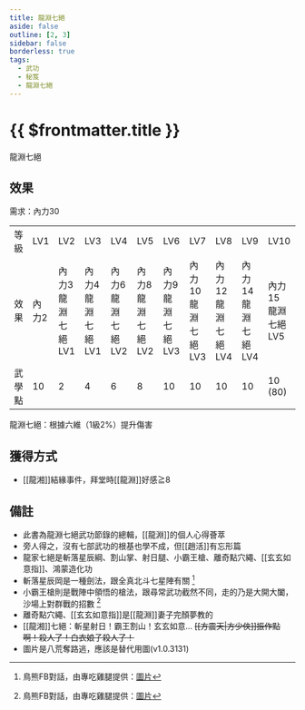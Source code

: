 ```yaml
---
title: 龍淵七絕
aside: false
outline: [2, 3]
sidebar: false
borderless: true
tags:
  - 武功
  - 秘笈
  - 龍淵七絕
---
```


# {{ $frontmatter.title }}

<BookItemIcon :size="`medium`" :needLink="false" :no="7013"></BookItemIcon>

龍淵七絕

## 效果

需求：內力30

<table>
    <tr>
        <td>等級</td>
        <td>LV1</td>
        <td>LV2</td>
        <td>LV3</td>
        <td>LV4</td>
        <td>LV5</td>
        <td>LV6</td>
        <td>LV7</td>
        <td>LV8</td>
        <td>LV9</td>
        <td>LV10</td>
    </tr>
    <tr>
        <td>效果</td>
        <td>內力2</td>
        <td>內力3<br>龍淵七絕LV1</td>
        <td>內力4<br>龍淵七絕LV1</td>
        <td>內力6<br>龍淵七絕LV2</td>
        <td>內力8<br>龍淵七絕LV2</td>
        <td>內力9<br>龍淵七絕LV3</td>
        <td>內力10<br>龍淵七絕LV3</td>
        <td>內力12<br>龍淵七絕LV4</td>
        <td>內力14<br>龍淵七絕LV4</td>
        <td>內力15<br>龍淵七絕LV5</td>
    </tr>
    <tr>
        <td>武學點</td>
        <td>10</td>
        <td>2</td>
        <td>4</td>
        <td>6</td>
        <td>8</td>
        <td>10</td>
        <td>10</td>
        <td>10</td>
        <td>10</td>
        <td>10 (80)</td>
    </tr>
</table>

龍淵七絕：根據六維（1級2%）提升傷害

## 獲得方式

- [[龍湘]]結緣事件，拜堂時[[龍淵]]好感≧8

## 備註

- 此書為龍淵七絕武功節錄的總輯，[[龍淵]]的個人心得薈萃
- 旁人得之，沒有七部武功的根基也學不成，但[[趙活]]有忘形篇
- 龍家七絕是斬落星辰綱、割山掌、射日腿、小霸王槍、離奇點穴繩、[[玄玄如意指]]、鴻蒙造化功
- 斬落星辰岡是一種劍法，跟全真北斗七星陣有關 [^1]
- 小霸王槍則是戰陣中領悟的槍法，跟尋常武功截然不同，走的乃是大開大闔，沙場上對群戰的招數 [^1]
- 離奇點穴繩、[[玄玄如意指]]是[[龍淵]]妻子完顏夢教的
- [[龍湘]]七絕：斬星射日！霸王割山！玄玄如意... ~~[[方震天|方少俠]]振作點啊！殺人了！白衣娘子殺人了！~~
- 圖片是八荒奪路逃，應該是替代用圖(v1.0.3131)

[^1]: 鳥熊FB對話，由專吃雞腿提供：[圖片](/images/reference/ref2.jpg)